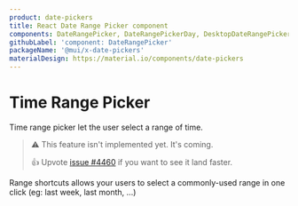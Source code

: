 ```yaml
---
product: date-pickers
title: React Date Range Picker component
components: DateRangePicker, DateRangePickerDay, DesktopDateRangePicker, MobileDateRangePicker, StaticDateRangePicker
githubLabel: 'component: DateRangePicker'
packageName: '@mui/x-date-pickers'
materialDesign: https://material.io/components/date-pickers
---
```


# Time Range Picker [<span class="plan-pro"></span>](https://mui.com/store/items/material-ui-pro/)

<p class="description">Time range picker let the user select a range of time.</p>

> ⚠️ This feature isn't implemented yet. It's coming.
>
> 👍 Upvote [issue #4460](https://github.com/mui/mui-x/issues/4460) if you want to see it land faster.

Range shortcuts allows your users to select a commonly-used range in one click (eg: last week, last month, ...)
